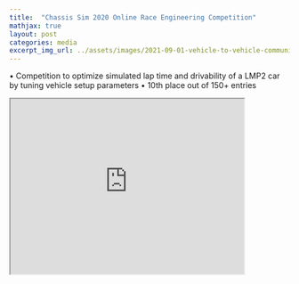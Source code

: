 ```yaml
---
title:  "Chassis Sim 2020 Online Race Engineering Competition"
mathjax: true
layout: post
categories: media
excerpt_img_url: ../assets/images/2021-09-01-vehicle-to-vehicle-communication/Sample-RSSI_Std_Dev.png
---
```


• Competition to optimize simulated lap time and drivability of a LMP2 car by tuning vehicle setup parameters
• 10th place out of 150+ entries

 <iframe width="420" height="315"
src="https://www.youtube.com/embed/tgbNymZ7vqY">
</iframe> 


